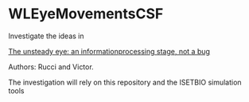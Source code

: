 # WLEyeMovementsCSF
Investigate the ideas in

[The unsteady eye: an informationprocessing stage, not a bug](http://www.sciencedirect.com/science/article/pii/S016622361500017X) 
    
 Authors:  Rucci and Victor.
 
 The investigation will rely on this repository and the ISETBIO simulation tools
 
